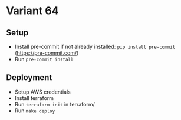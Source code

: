 # Variant 64

## Setup
- Install pre-commit if not already installed: `pip install pre-commit` (https://pre-commit.com/)
- Run `pre-commit install`

## Deployment
- Setup AWS credentials
- Install terraform
- Run `terraform init` in terraform/
- Run `make deploy`
